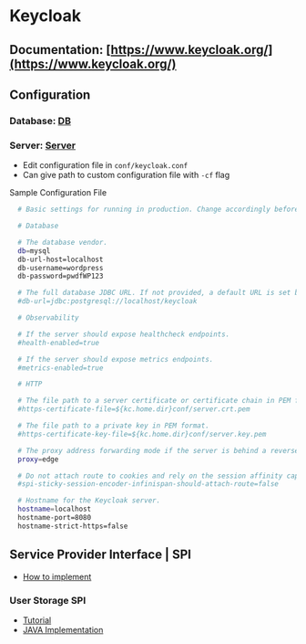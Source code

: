 # Keycloak

## Documentation: [https://www.keycloak.org/](https://www.keycloak.org/)

## Configuration 

### Database: [DB](https://www.keycloak.org/server/db#_configuring_a_database)

### Server: [Server](https://www.keycloak.org/server/configuration)

- Edit configuration file in `conf/keycloak.conf`
- Can give path to custom configuration file with `-cf` flag

Sample Configuration File

```sh
  # Basic settings for running in production. Change accordingly before deploying the server.

  # Database

  # The database vendor.
  db=mysql
  db-url-host=localhost
  db-username=wordpress
  db-password=pwdfWP123

  # The full database JDBC URL. If not provided, a default URL is set based on the selected database vendor.
  #db-url=jdbc:postgresql://localhost/keycloak

  # Observability

  # If the server should expose healthcheck endpoints.
  #health-enabled=true

  # If the server should expose metrics endpoints.
  #metrics-enabled=true

  # HTTP

  # The file path to a server certificate or certificate chain in PEM format.
  #https-certificate-file=${kc.home.dir}conf/server.crt.pem

  # The file path to a private key in PEM format.
  #https-certificate-key-file=${kc.home.dir}conf/server.key.pem

  # The proxy address forwarding mode if the server is behind a reverse proxy.
  proxy=edge

  # Do not attach route to cookies and rely on the session affinity capabilities from reverse proxy
  #spi-sticky-session-encoder-infinispan-should-attach-route=false

  # Hostname for the Keycloak server.
  hostname=localhost
  hostname-port=8080
  hostname-strict-https=false
```

## Service Provider Interface | SPI

- [How to implement](https://www.keycloak.org/docs/latest/server_development/index.html#_providers)

### User Storage SPI
- [Tutorial](https://www.youtube.com/watch?v=1UklqPPjcRY)
- [JAVA Implementation](https://www.youtube.com/watch?v=1UklqPPjcRY&list=PLNn3plN7ZiaowUvKzKiJjYfWpp86u98iY)

